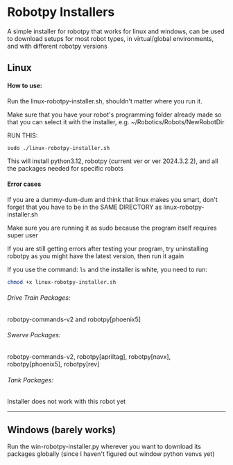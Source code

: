 # Robotpy Installers
A simple installer for robotpy that works for linux and windows, can be used to download setups for most robot types, in virtual/global environments, and with different robotpy versions

## Linux
#### How to use:
Run the linux-robotpy-installer.sh, shouldn't matter where you run it.

Make sure that you have your robot's programming folder already made so that you can select it with the installer, e.g. ~/Robotics/Robots/NewRobotDir

RUN THIS:

`sudo ./linux-robotpy-installer.sh`

This will install python3.12, robotpy (current ver or ver 2024.3.2.2), and all the packages needed for specific robots

#### Error cases
If you are a dummy-dum-dum and think that linux makes you smart, don't forget that you have to be in the SAME DIRECTORY as linux-robotpy-installer.sh

Make sure you are running it as sudo because the program itself requires super user

If you are still getting errors after testing your program, try uninstalling robotpy as you might have the latest version, then run it again

If you use the command: `ls` and the installer is white, you need to run:
```bash
chmod +x linux-robotpy-installer.sh
```

###### Drive Train Packages:
robotpy-commands-v2 and robotpy[phoenix5]
###### Swerve Packages:
robotpy-commands-v2, robotpy[apriltag], robotpy[navx], robotpy[phoenix5], robotpy[rev]
###### Tank Packages:
Installer does not work with this robot yet
___
## Windows (barely works)
Run the win-robotpy-installer.py wherever you want to download its packages globally (since I haven't figured out window python venvs yet)
